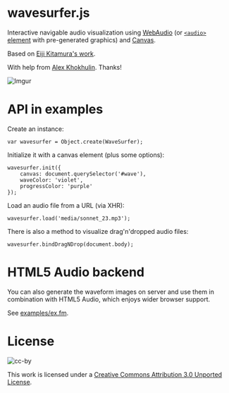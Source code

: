 wavesurfer.js
=============

Interactive navigable audio visualization using
[WebAudio](https://dvcs.w3.org/hg/audio/raw-file/tip/webaudio/specification.html)
(or [`<audio>` element](http://www.w3.org/wiki/HTML/Elements/audio)
with pre-generated graphics) and
[Canvas](http://www.whatwg.org/specs/web-apps/current-work/multipage/the-canvas-element.html).

Based on [Eiji Kitamura's work](https://github.com/agektmr/AudioStreamer).

With help from [Alex Khokhulin](https://github.com/xoxulin). Thanks!

![Imgur](http://i.imgur.com/dnH8q.png)

API in examples
===============

Create an instance:

    var wavesurfer = Object.create(WaveSurfer);

Initialize it with a canvas element (plus some options):

    wavesurfer.init({
        canvas: document.querySelector('#wave'),
        waveColor: 'violet',
        progressColor: 'purple'
    });

Load an audio file from a URL (via XHR):

    wavesurfer.load('media/sonnet_23.mp3');

There is also a method to visualize drag'n'dropped audio files:

    wavesurfer.bindDragNDrop(document.body);

HTML5 Audio backend
===================

You can also generate the waveform images on server and use them in combination
with HTML5 Audio, which enjoys wider browser support.

See
[examples/ex.fm](http://katspaugh.github.com/wavesurfer.js/examples/ex.fm/).

License
=======

![cc-by](http://i.creativecommons.org/l/by/3.0/88x31.png)

This work is licensed under a [Creative Commons Attribution 3.0 Unported License](http://creativecommons.org/licenses/by/3.0/deed.en_US).